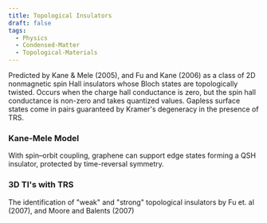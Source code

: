 ```yaml
---
title: Topological Insulators
draft: false
tags:
  - Physics
  - Condensed-Matter
  - Topological-Materials
---
```

 Predicted by Kane & Mele (2005), and Fu and Kane (2006) as a class of 2D nonmagnetic spin Hall insulators whose Bloch states are topologically twisted. Occurs when the charge hall conductance is zero, but the spin hall conductance is non-zero and takes quantized values. Gapless surface states come in pairs guaranteed by Kramer's degeneracy in the presence of TRS.

### Kane-Mele Model

With spin–orbit coupling, graphene can support edge states forming a QSH insulator, protected by time-reversal symmetry.

### 3D TI's with TRS

The identification of "weak" and "strong" topological insulators by Fu et. al (2007), and Moore and Balents (2007)